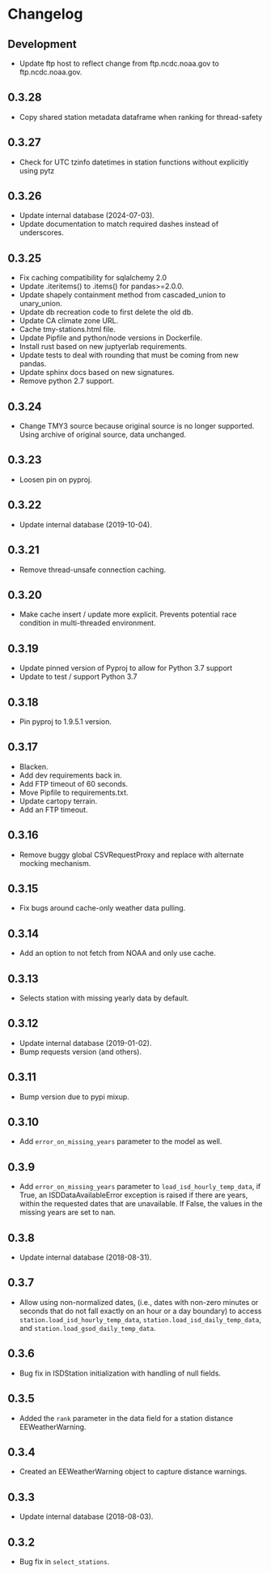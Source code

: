 Changelog
=========

Development
-----------

* Update ftp host to reflect change from ftp.ncdc.noaa.gov to ftp.ncdc.noaa.gov.

0.3.28
------

* Copy shared station metadata dataframe when ranking for thread-safety

0.3.27
-------

* Check for UTC tzinfo datetimes in station functions without explicitly using pytz

0.3.26
------

* Update internal database (2024-07-03).
* Update documentation to match required dashes instead of underscores.

0.3.25
------

* Fix caching compatibility for sqlalchemy 2.0
* Update .iteritems() to .items() for pandas>=2.0.0.
* Update shapely containment method from cascaded_union to unary_union.
* Update db recreation code to first delete the old db.
* Update CA climate zone URL.
* Cache tmy-stations.html file.
* Update Pipfile and python/node versions in Dockerfile.
* Install rust based on new juptyerlab requirements.
* Update tests to deal with rounding that must be coming from new pandas.
* Update sphinx docs based on new signatures.
* Remove python 2.7 support.

0.3.24
------

* Change TMY3 source because original source is no longer supported. Using archive of
original source, data unchanged.

0.3.23
------

* Loosen pin on pyproj.

0.3.22
------

* Update internal database (2019-10-04).

0.3.21
------

* Remove thread-unsafe connection caching.

0.3.20
------

* Make cache insert / update more explicit. Prevents potential race condition in
  multi-threaded environment.

0.3.19
------

* Update pinned version of Pyproj to allow for Python 3.7 support
* Update to test / support Python 3.7

0.3.18
------

* Pin pyproj to 1.9.5.1 version.

0.3.17
------

* Blacken.
* Add dev requirements back in.
* Add FTP timeout of 60 seconds.
* Move Pipfile to requirements.txt.
* Update cartopy terrain.
* Add an FTP timeout.

0.3.16
------

* Remove buggy global CSVRequestProxy and replace with alternate mocking
  mechanism.

0.3.15
------

* Fix bugs around cache-only weather data pulling.

0.3.14
------

* Add an option to not fetch from NOAA and only use cache.

0.3.13
------

* Selects station with missing yearly data by default.

0.3.12
------

* Update internal database (2019-01-02).
* Bump requests version (and others).

0.3.11
------

* Bump version due to pypi mixup.

0.3.10
------

* Add `error_on_missing_years` parameter to the model as well.

0.3.9
-----

* Add `error_on_missing_years` parameter to `load_isd_hourly_temp_data`,
  if True, an ISDDataAvailableError exception is raised if there are years,
  within the requested dates that are unavailable. If False, the values in
  the missing years are set to nan.

0.3.8
-----

* Update internal database (2018-08-31).

0.3.7
-----

* Allow using non-normalized dates, (i.e., dates with non-zero minutes or
  seconds that do not fall exactly on an hour or a day boundary) to access
  `station.load_isd_hourly_temp_data`, `station.load_isd_daily_temp_data`,
  and `station.load_gsod_daily_temp_data`.

0.3.6
-----

* Bug fix in ISDStation initialization with handling of null fields.

0.3.5
-----

* Added the `rank` parameter in the data field for a station distance EEWeatherWarning.

0.3.4
-----

* Created an EEWeatherWarning object to capture distance warnings.

0.3.3
-----

* Update internal database (2018-08-03).

0.3.2
-----

* Bug fix in `select_stations`.

